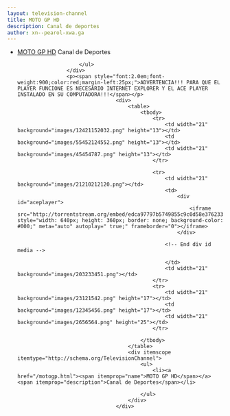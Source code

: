 ```yaml
---
layout: television-channel
title: MOTO GP HD
description: Canal de deportes
author: xn--pearol-xwa.ga
---
```

<html>
					<div itemscope itemtype="http://schema.org/TelevisionChannel">
						<ul>
							<li><a href="/motogp.html"><span itemprop="name">MOTO GP HD</span></a> <span itemprop="description">Canal de Deportes</span></li>
							
						</ul>
					</div>
					<p><span style="font:2.0em;font-weight:900;color:red;margin-left:25px;">ADVERTENCIA!!! PARA QUE EL PLAYER FUNCIONE ES NECESARIO INTERNET EXPLORER Y EL ACE PLAYER INSTALADO EN SU COMPUTADORA!!!</span></p>
									<div>
										<table>
											<tbody>
												<tr>
													<td width="21" background="images/12421152032.png" height="13"></td>
													<td background="images/55452124552.png" height="13"></td>
													<td width="21" background="images/45454787.png" height="13"></td>
												</tr>

												<tr>
													<td width="21" background="images/21210212120.png"></td>
													<td>
														<div id="aceplayer">
															<iframe src="http://torrentstream.org/embed/edca97797b5749855c9c0d58e376233bc3938be3" style="width: 640px; height: 360px; border: none; background-color: #000;" meta="auto" autoplay=" true;" frameborder="0"></iframe>
														</div>
														
													<!-- End div id media -->
								
													</td>
													<td width="21" background="images/203233451.png"></td>
												</tr>
												<tr>
													<td width="21" background="images/23121542.png" height="17"></td>
													<td background="images/12345456.png" height="17"></td>
													<td width="21" background="images/2656564.png" height="25"></td>
												</tr>

											</tbody>
										</table>
										<div itemscope itemtype="http://schema.org/TelevisionChannel">
											<ul>
												<li><a href="/motogp.html"><span itemprop="name">MOTO GP HD</span></a> <span itemprop="description">Canal de Deportes</span></li>
							
											</ul>
										</div>
									</div>
</html>